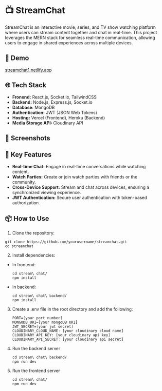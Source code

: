 # 📺 StreamChat
StreamChat is an interactive movie, series, and TV show watching platform where users can stream content together and chat in real-time. This project leverages the MERN stack for seamless real-time communication, allowing users to engage in shared experiences across multiple devices.

## 🚀 Demo
[streamchat1.netlify.app](https://streamchat1.netlify.app)

## 🌐 Tech Stack
- **Fronend:** React.js, Socket.io, TailwindCSS
- **Backend:** Node.js, Express.js, Socket.io
- **Database:** MongoDB
- **Authentication:** JWT (JSON Web Tokens)
- **Hosting:** Vercel (Frontend), Heroku (Backend)
- **Media Storage API:** Cloudinary API
  
## 🎨 Screenshots

## 🔑 Key Features
- **Real-time Chat:** Engage in real-time conversations while watching content.
- **Watch Parties:** Create or join watch parties with friends or the community.
- **Cross-Device Support:** Stream and chat across devices, ensuring a synchronized viewing experience.
- **JWT Authentication:** Secure user authentication with token-based authorization.

## 📦 How to Use
1. Clone the repository:

```
git clone https://github.com/yourusername/streamchat.git
cd streamchat
```
2. Install dependencies:
- In frontend:
  ```
  cd stream\ chat/
  npm install
  ```
- In backend:
  ```
  cd stream\ chat\ backend/
  npm install
  ```
3. Create a .env file in the root directory and add the following:
   ```
   PORT=[your port number]
   MONGODB_URI=[your mongoDB URI]
   JWT_SECRET=[your jwt secret]
   CLOUDINARY_CLOUD_NAME: [your cloudinary cloud name]
   CLOUDINARY_API_KEY: [your cloudinary api key]
   CLOUDINARY_API_SECRET: [your cloudinary api secret]
   ```
4. Run the backend server
   ```
   cd stream\ chat\ backend/
   npm run dev
   ```
5. Run the frontend server
   ```
   cd stream\ chat/
   npm run dev
   ```
